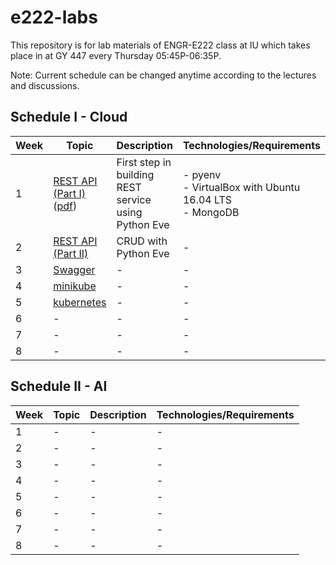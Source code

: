 # e222-labs
This repository is for lab materials of ENGR-E222 class at IU which takes place in at GY 447 every Thursday 05:45P-06:35P.

Note: Current schedule can be changed anytime according to the lectures and discussions.

## Schedule I - Cloud

Week | Topic | Description | Technologies/Requirements
--- | --- | --- | ---
1 | [REST API (Part I)](rest/readme.md)([pdf](rest/e222-lab1.pdf)) |  First step in building REST service using Python Eve | - pyenv <br>- VirtualBox with Ubuntu 16.04 LTS<br>- MongoDB
2 | [REST API (Part II)](rest/readme.md) | CRUD with Python Eve | -
3 | [Swagger](swagger/readme.md) | - | -
4 | [minikube](minikube/readme.md) | - | -
5 | [kubernetes](kubernetes/readme.md) | - | -
6 | - | - | - 
7 | - | - | - 
8 | - | - | - 

## Schedule II - AI

Week | Topic | Description | Technologies/Requirements
--- | --- | --- | ---
1 | - | - | -
2 | - | - | -
3 | - | - | -
4 | - | - | -
5 | - | - | -
6 | - | - | -
7 | - | - | -
8 | - | - | -
